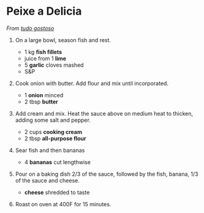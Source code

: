 # Peixe a Delicia

_From [tudo gostoso](https://m.tudogostoso.com.br/receita/171596-peixe-a-delicia-cearense.html)_

1. On a large bowl, season fish and rest.

	- 1 kg **fish fillets**
	- juice from 1 **lime**
	- 5 **garlic** cloves mashed
	- S&P	

2. Cook onion with butter. Add flour and mix until incorporated. 

	- 1 **onion**	minced
	- 2 tbsp **butter**

3. Add cream and mix. Heat the sauce above on medium heat to thicken, adding some salt and pepper.

	- 2 cups **cooking cream**
	- 2 tbsp **all-purpose flour**

4. Sear fish and then bananas

	- 4 **bananas** cut lengthwise

5. Pour on a baking dish 2/3 of the sauce, followed by the fish, banana, 1/3 of the sauce and cheese.

	- **cheese** shredded	to taste

6. Roast on oven at 400F for 15 minutes.
